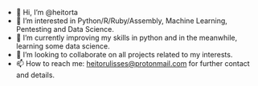 - 👋 Hi, I’m @heitorta
- 👀 I’m interested in Python/R/Ruby/Assembly, Machine Learning, Pentesting and Data Science.
- 🌱 I’m currently improving my skills in python and in the meanwhile, learning some data science.
- 💞️ I’m looking to collaborate on all projects related to my interests.
- 📫 How to reach me: heitorulisses@protonmail.com for further contact and details.

<!---
heitorta/heitorta is a ✨ special ✨ repository because its `README.md` (this file) appears on your GitHub profile.
You can click the Preview link to take a look at your changes.
--->

